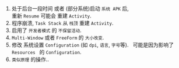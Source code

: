 1. 处于后台一段时间 或者 (部分系统)启动 `系统 APK` 后,  
   重新 `Resume` 可能会 重建 `Activity`.
2. 程序崩溃, `Task Stack` 从 `栈顶` 重建 `Activity`.
3. 启用了 `开发者模式` 的 `不保留活动`.
4. `Multi-Window` 或者 `FreeForm` 的 `大小改变`.
5. 修改 系统设置 `Configuration` (如 `dpi`, `语言`, `字号`等).  
   可能是因为影响了 `Resources ` 的 `Configuration`.
6. `类似原理` 的操作..
